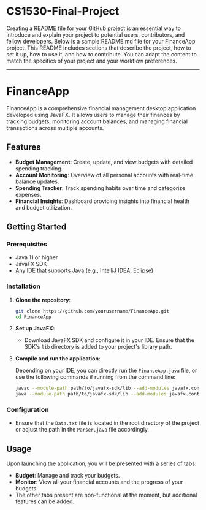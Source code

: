 # CS1530-Final-Project

Creating a README file for your GitHub project is an essential way to introduce and explain your project to potential users, contributors, and fellow developers. Below is a sample README.md file for your FinanceApp project. This README includes sections that describe the project, how to set it up, how to use it, and how to contribute. You can adapt the content to match the specifics of your project and your workflow preferences.

---

# FinanceApp

FinanceApp is a comprehensive financial management desktop application developed using JavaFX. It allows users to manage their finances by tracking budgets, monitoring account balances, and managing financial transactions across multiple accounts.

## Features

- **Budget Management**: Create, update, and view budgets with detailed spending tracking.
- **Account Monitoring**: Overview of all personal accounts with real-time balance updates.
- **Spending Tracker**: Track spending habits over time and categorize expenses.
- **Financial Insights**: Dashboard providing insights into financial health and budget utilization.

## Getting Started

### Prerequisites

- Java 11 or higher
- JavaFX SDK
- Any IDE that supports Java (e.g., IntelliJ IDEA, Eclipse)

### Installation

1. **Clone the repository**:

   ```bash
   git clone https://github.com/yourusername/FinanceApp.git
   cd FinanceApp
   ```

2. **Set up JavaFX**:

   - Download JavaFX SDK and configure it in your IDE. Ensure that the SDK's `lib` directory is added to your project's library path.

3. **Compile and run the application**:

   Depending on your IDE, you can directly run the `FinanceApp.java` file, or use the following commands if running from the command line:

   ```bash
   javac --module-path path/to/javafx-sdk/lib --add-modules javafx.controls,javafx.fxml -d out src/com/example/*.java
   java --module-path path/to/javafx-sdk/lib --add-modules javafx.controls,javafx.fxml -cp out com.example.FinanceApp
   ```

### Configuration

- Ensure that the `Data.txt` file is located in the root directory of the project or adjust the path in the `Parser.java` file accordingly.

## Usage

Upon launching the application, you will be presented with a series of tabs:
- **Budget**: Manage and track your budgets.
- **Monitor**: View all your financial accounts and the progress of your budgets.
- The other tabs present are non-functional at the moment, but additional features can be added.
